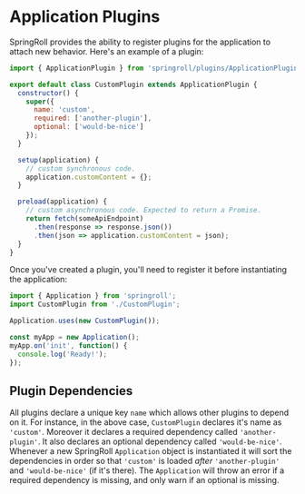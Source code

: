 # Application Plugins
SpringRoll provides the ability to register plugins for the application to attach new behavior.
Here's an example of a plugin:

```javascript
import { ApplicationPlugin } from 'springroll/plugins/ApplicationPlugin';

export default class CustomPlugin extends ApplicationPlugin {
  constructor() {
    super({
      name: 'custom',
      required: ['another-plugin'],
      optional: ['would-be-nice']
    });
  }

  setup(application) {
    // custom synchronous code.
    application.customContent = {};
  }

  preload(application) {
    // custom asynchronous code. Expected to return a Promise.
    return fetch(someApiEndpoint)
      .then(response => response.json())
      .then(json => application.customContent = json);
  }
}
```

Once you've created a plugin, you'll need to register it before instantiating the application:

```javascript
import { Application } from 'springroll';
import CustomPlugin from './CustomPlugin';

Application.uses(new CustomPlugin());

const myApp = new Application();
myApp.on('init', function() {
  console.log('Ready!');
});
```

## Plugin Dependencies
All plugins declare a unique key `name` which allows other plugins to depend on it. For instance, in the above case,
`CustomPlugin` declares it's name as `'custom'`. Moreover it declares a required dependency called `'another-plugin'`.
It also declares an optional dependency called `'would-be-nice'`. Whenever a new SpringRoll `Application` object is
instantiated it will sort the dependencies in order so that `'custom'` is loaded _after_ `'another-plugin'` and
`'would-be-nice'` (if it's there). The `Application` will throw an error if a required dependency is missing, and only
warn if an optional is missing.
